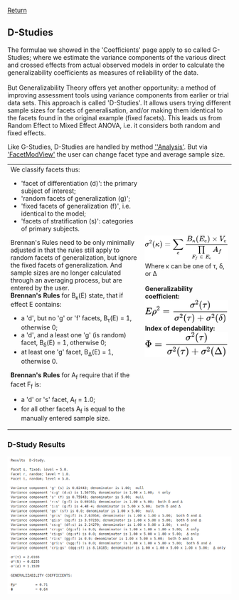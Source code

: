 [Return](professionals.md)
## D-Studies ##
The formulae we showed in the 'Coefficients' page apply to so called G-Studies; where we estimate the variance components of the various direct and crossed effects from actual observed models in order to calculate the generalizability coefficients as measures of reliability of the data.<br><br>
But Generalizability Theory offers yet another opportunity: a method of improving assessment tools using variance components from earlier or trial data sets. This approach is called 'D-Studies'. It allows users trying different sample sizes for facets of generalisation, and/or making them identical to the facets found in the original example (fixed facets). This leads us from Random Effect to Mixed Effect ANOVA, i.e. it considers both random and fixed effects.

Like G-Studies, D-Studies are handled by method <a href = "../workbench/GS_L/src/steps/AnaGroups.java#L1129">''Analysis'</a>. But via <a href = "../workbench/GS_L/src/utilities/FacetModView.java">'FacetModView'</a> the user can change facet type and average sample size.


<table><tr><td width = "60%">
We classify facets thus:<ul>
<li>'facet of differentiation (d)':  the primary subject of interest;</li>
<li>'random facets of generalization (g)';</li>
<li>'fixed facets of generalization (f)',  i.e. identical to the model;</li>
<li>'facets of stratification (s)':  categories of primary subjects.</li></ul>
Brennan's Rules need to be only minimally adjusted in that the rules still apply to random facets of generalization, but ignore the fixed facets of generalization. And sample sizes are no longer calculated through an averaging process, but are entered by the user.<br>
<b>Brennan's Rules</b> for B<sub>&kappa;</sub>(E) state, that if effect E contains:<ul>
<li>a 'd', but no 'g' or 'f' facets, B<sub>&tau;</sub>(E) = 1, otherwise 0;</li>
<li>a 'd', and a least one 'g' (is random) facet, B<sub>&delta;</sub>(E) = 1, otherwise 0;</li>
<li>at least one 'g' facet, B<sub>&Delta;</sub>(E) = 1, otherwise 0.</li></ul>
<b>Brennan's Rules</b> for A<sub>f</sub> require that if the facet F<sub>f</sub> is:<ul>
<li>a 'd' or 's' facet, A<sub>f</sub> = 1.0;</li>
<li>for all other facets A<sub>f</sub> is equal to the manually entered sample size.</li>
</ul>
</td><td> 
<!-- $$
\sigma^{2}(\kappa) = \sum\limits_{e}\frac{B_{\kappa}(E_{e})\times V_{e}}{\prod\limits_{F_{f}\;\in\;E_{e}}A_{f}}
$$ --> 

<div align="center"><img style="background: white;" src="svg/4q6av6gncI.svg"></div>
Where &kappa; can be one of &tau;, &delta;, or &Delta;<br><br>
<b>Generalizability coefficient</b?>:<br>
<!-- $$
E\rho^2 = \frac{\sigma^2(\tau)}{\sigma^2(\tau)+ \sigma^2(\delta)}
$$ --> 

<div align="center"><img style="background: white;" src="svg/nqRDQ7ZE6L.svg"></div>
<b>Index of dependability</b>:
<!-- $$
\Phi = \frac{\sigma^2(\tau)}{\sigma^2(\tau)+ \sigma^2(\Delta)}
$$ --> 

<div align="center"><img style="background: white;" src="svg/WwGt6gruxi.svg"></div>

 </td></tr></table>
 
 ### D-Study Results ###
<img src="img/D_Study.png">
